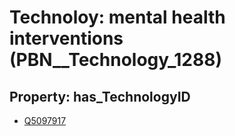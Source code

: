 # Technoloy: __mental health interventions__ (PBN__Technology_1288)

## Property: has_TechnologyID

* [Q5097917](Q5097917)

